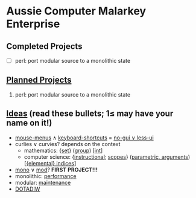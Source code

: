 # Aussie Computer Malarkey Enterprise
## Completed Projects
- [ ] perl: port modular source to a monolithic state

## [Planned Projects](https://en.wikipedia.org/wiki/Outline_of_software)
1. perl: port modular source to a monolithic state

## [Ideas](https://en.wikipedia.org/wiki/List_of_software_categories) (read these bullets; 1≤ may have your name on it!)
* [mouse-menus](https://en.wikipedia.org/wiki/Context_menu) ∧ [keyboard-shortcuts](https://en.wikipedia.org/wiki/Keyboard_shortcut) = [no-gui ∨ less-ui](https://en.wikipedia.org/wiki/Cruft)
* curlies ∨ curvies? depends on the context
  * mathematics: {[set](https://en.wikipedia.org/wiki/Set_%28mathematics%29)} ([group](https://en.wikipedia.org/wiki/Order_of_operations)) [[int](https://en.wikipedia.org/wiki/Nearest_integer_function)]
  * computer science: {[instructional](https://en.wikipedia.org/wiki/Block_%28programming%29); [scopes](https://en.wikipedia.org/wiki/Scope_%28computer_science%29)} ([parametric, arguments](https://en.wikipedia.org/wiki/Parameter_%28computer_programming%29)) [[{elemental} indices](https://en.wikipedia.org/wiki/Index#Computer_sciences)]
* [mono](https://en.wikipedia.org/wiki/Monolith_%28disambiguation%29#Computers) ∨ [mod](https://en.wikipedia.org/wiki/Modularity)? **FIRST PROJECT!!!**
 * monolithic: [performance](https://en.wikipedia.org/wiki/Benchmark_%28computing%29)
 * modular: [maintenance](https://en.wikipedia.org/wiki/Maintenance,_repair,_and_operations)
* [DOTADIW](https://en.wikipedia.org/wiki/Neural_network_software)
